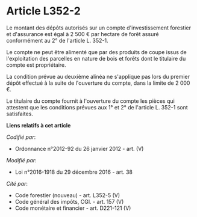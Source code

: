 # Article L352-2

Le montant des dépôts autorisés sur un compte d'investissement forestier et d'assurance est égal à 2 500 € par hectare de
forêt assuré conformément au 2° de l'article L. 352-1. 

Le compte ne peut être alimenté que par des produits de coupe issus de l'exploitation des parcelles en nature de bois et
forêts dont le titulaire du compte est propriétaire. 

La condition prévue au deuxième alinéa ne s'applique pas lors du premier dépôt effectué à la suite de l'ouverture du compte,
dans la limite de 2 000 €. 

Le titulaire du compte fournit à l'ouverture du compte les pièces qui attestent que les conditions prévues aux 1° et 2° de
l'article L. 352-1 sont satisfaites.

**Liens relatifs à cet article**

_Codifié par_:

  - Ordonnance n°2012-92 du 26 janvier 2012 - art. (V)

_Modifié par_:

  - Loi n°2016-1918 du 29 décembre 2016 - art. 38

_Cité par_:

  - Code forestier (nouveau) - art. L352-5 (V)
  - Code général des impôts, CGI. - art. 157 (V)
  - Code monétaire et financier - art. D221-121 (V)
